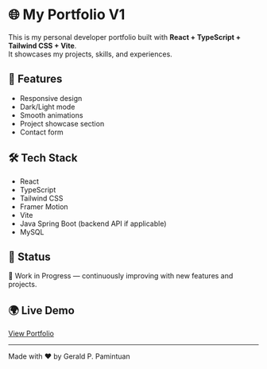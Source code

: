 # 🌐 My Portfolio V1

This is my personal developer portfolio built with **React + TypeScript + Tailwind CSS + Vite**.  
It showcases my projects, skills, and experiences.

## 🚀 Features
- Responsive design  
- Dark/Light mode  
- Smooth animations  
- Project showcase section  
- Contact form  

## 🛠️ Tech Stack
- React
- TypeScript
- Tailwind CSS
- Framer Motion
- Vite
- Java Spring Boot (backend API if applicable)
- MySQL

## 📌 Status
🚧 Work in Progress — continuously improving with new features and projects.

## 🌍 Live Demo
[View Portfolio](https://github.com/GeraldPamintuan/my-portfolio/)

---
Made with ❤️ by Gerald P. Pamintuan
